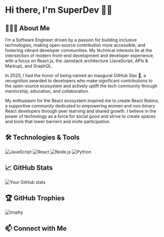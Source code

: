 # Hi there, I'm SuperDev 👋🏾

## 👩🏾‍💻 About Me

I’m a Software Engineer driven by a passion for building inclusive technologies, making open-source contribution more accessible, and fostering vibrant developer communities. My technical interests lie at the intersection of modern front-end development and developer experience, with a focus on React.js, the Jamstack architecture (JavaScript, APIs & Markup), and GraphQL.

In 2020, I had the honor of being named an inaugural GitHub Star 🌟, a recognition awarded to developers who make significant contributions to the open-source ecosystem and actively uplift the tech community through mentorship, education, and collaboration.

My enthusiasm for the React ecosystem inspired me to create React Robins, a supportive community dedicated to empowering women and non-binary React developers through peer learning and shared growth. I believe in the power of technology as a force for social good and strive to create spaces and tools that lower barriers and invite participation.

## 🛠️ Technologies & Tools

![JavaScript](https://img.shields.io/badge/-JavaScript-black?style=flat-square&logo=javascript)
![React](https://img.shields.io/badge/-React-black?style=flat-square&logo=react)
![Node.js](https://img.shields.io/badge/-Node.js-black?style=flat-square&logo=node.js)
![Python](https://img.shields.io/badge/-Python-black?style=flat-square&logo=python)

## 📈 GitHub Stats

![Your GitHub stats](https://github-readme-stats.vercel.app/api?username=your-username&show_icons=true&hide_title=true)

## 🏆 GitHub Trophies

![trophy](https://github-profile-trophy.vercel.app/?username=SuperDev-118821)

## 📫 Connect with Me
